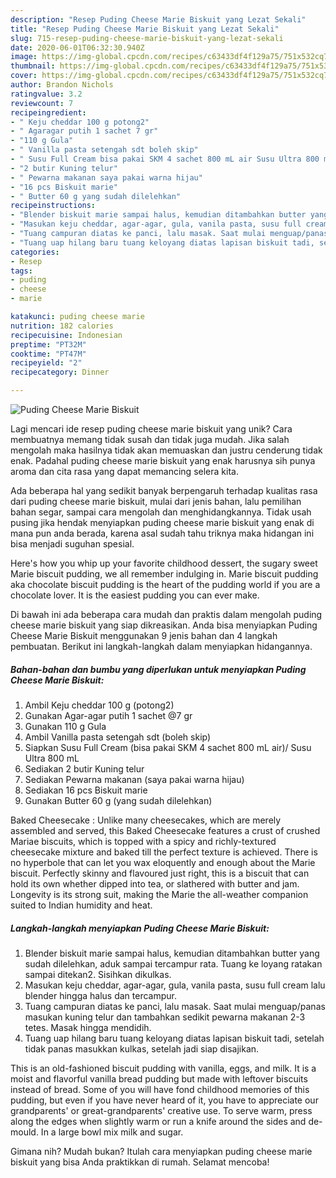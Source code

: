 ```yaml
---
description: "Resep Puding Cheese Marie Biskuit yang Lezat Sekali"
title: "Resep Puding Cheese Marie Biskuit yang Lezat Sekali"
slug: 715-resep-puding-cheese-marie-biskuit-yang-lezat-sekali
date: 2020-06-01T06:32:30.940Z
image: https://img-global.cpcdn.com/recipes/c63433df4f129a75/751x532cq70/puding-cheese-marie-biskuit-foto-resep-utama.jpg
thumbnail: https://img-global.cpcdn.com/recipes/c63433df4f129a75/751x532cq70/puding-cheese-marie-biskuit-foto-resep-utama.jpg
cover: https://img-global.cpcdn.com/recipes/c63433df4f129a75/751x532cq70/puding-cheese-marie-biskuit-foto-resep-utama.jpg
author: Brandon Nichols
ratingvalue: 3.2
reviewcount: 7
recipeingredient:
- " Keju cheddar 100 g potong2"
- " Agaragar putih 1 sachet 7 gr"
- "110 g Gula"
- " Vanilla pasta setengah sdt boleh skip"
- " Susu Full Cream bisa pakai SKM 4 sachet 800 mL air Susu Ultra 800 mL"
- "2 butir Kuning telur"
- " Pewarna makanan saya pakai warna hijau"
- "16 pcs Biskuit marie"
- " Butter 60 g yang sudah dilelehkan"
recipeinstructions:
- "Blender biskuit marie sampai halus, kemudian ditambahkan butter yang sudah dilelehkan, aduk sampai tercampur rata. Tuang ke loyang ratakan sampai ditekan2. Sisihkan dikulkas."
- "Masukan keju cheddar, agar-agar, gula, vanila pasta, susu full cream lalu blender hingga halus dan tercampur."
- "Tuang campuran diatas ke panci, lalu masak. Saat mulai menguap/panas masukan kuning telur dan tambahkan sedikit pewarna makanan 2-3 tetes. Masak hingga mendidih."
- "Tuang uap hilang baru tuang keloyang diatas lapisan biskuit tadi, setelah tidak panas masukkan kulkas, setelah jadi siap disajikan."
categories:
- Resep
tags:
- puding
- cheese
- marie

katakunci: puding cheese marie 
nutrition: 182 calories
recipecuisine: Indonesian
preptime: "PT32M"
cooktime: "PT47M"
recipeyield: "2"
recipecategory: Dinner

---
```



![Puding Cheese Marie Biskuit](https://img-global.cpcdn.com/recipes/c63433df4f129a75/751x532cq70/puding-cheese-marie-biskuit-foto-resep-utama.jpg)

Lagi mencari ide resep puding cheese marie biskuit yang unik? Cara membuatnya memang tidak susah dan tidak juga mudah. Jika salah mengolah maka hasilnya tidak akan memuaskan dan justru cenderung tidak enak. Padahal puding cheese marie biskuit yang enak harusnya sih punya aroma dan cita rasa yang dapat memancing selera kita.

Ada beberapa hal yang sedikit banyak berpengaruh terhadap kualitas rasa dari puding cheese marie biskuit, mulai dari jenis bahan, lalu pemilihan bahan segar, sampai cara mengolah dan menghidangkannya. Tidak usah pusing jika hendak menyiapkan puding cheese marie biskuit yang enak di mana pun anda berada, karena asal sudah tahu triknya maka hidangan ini bisa menjadi suguhan spesial.

Here&#39;s how you whip up your favorite childhood dessert, the sugary sweet Marie biscuit pudding, we all remember indulging in. Marie biscuit pudding aka chocolate biscuit pudding is the heart of the pudding world if you are a chocolate lover. It is the easiest pudding you can ever make.


Di bawah ini ada beberapa cara mudah dan praktis dalam mengolah puding cheese marie biskuit yang siap dikreasikan. Anda bisa menyiapkan Puding Cheese Marie Biskuit menggunakan 9 jenis bahan dan 4 langkah pembuatan. Berikut ini langkah-langkah dalam menyiapkan hidangannya.

<!--inarticleads1-->

##### Bahan-bahan dan bumbu yang diperlukan untuk menyiapkan Puding Cheese Marie Biskuit:

1. Ambil  Keju cheddar 100 g (potong2)
1. Gunakan  Agar-agar putih 1 sachet @7 gr
1. Gunakan 110 g Gula
1. Ambil  Vanilla pasta setengah sdt (boleh skip)
1. Siapkan  Susu Full Cream (bisa pakai SKM 4 sachet 800 mL air)/ Susu Ultra 800 mL
1. Sediakan 2 butir Kuning telur
1. Sediakan  Pewarna makanan (saya pakai warna hijau)
1. Sediakan 16 pcs Biskuit marie
1. Gunakan  Butter 60 g (yang sudah dilelehkan)


Baked Cheesecake : Unlike many cheesecakes, which are merely assembled and served, this Baked Cheesecake features a crust of crushed Mariae biscuits, which is topped with a spicy and richly-textured cheesecake mixture and baked till the perfect texture is achieved. There is no hyperbole that can let you wax eloquently and enough about the Marie biscuit. Perfectly skinny and flavoured just right, this is a biscuit that can hold its own whether dipped into tea, or slathered with butter and jam. Longevity is its strong suit, making the Marie the all-weather companion suited to Indian humidity and heat. 

<!--inarticleads2-->

##### Langkah-langkah menyiapkan Puding Cheese Marie Biskuit:

1. Blender biskuit marie sampai halus, kemudian ditambahkan butter yang sudah dilelehkan, aduk sampai tercampur rata. Tuang ke loyang ratakan sampai ditekan2. Sisihkan dikulkas.
1. Masukan keju cheddar, agar-agar, gula, vanila pasta, susu full cream lalu blender hingga halus dan tercampur.
1. Tuang campuran diatas ke panci, lalu masak. Saat mulai menguap/panas masukan kuning telur dan tambahkan sedikit pewarna makanan 2-3 tetes. Masak hingga mendidih.
1. Tuang uap hilang baru tuang keloyang diatas lapisan biskuit tadi, setelah tidak panas masukkan kulkas, setelah jadi siap disajikan.


This is an old-fashioned biscuit pudding with vanilla, eggs, and milk. It is a moist and flavorful vanilla bread pudding but made with leftover biscuits instead of bread. Some of you will have fond childhood memories of this pudding, but even if you have never heard of it, you have to appreciate our grandparents&#39; or great-grandparents&#39; creative use. To serve warm, press along the edges when slightly warm or run a knife around the sides and de-mould. In a large bowl mix milk and sugar. 

Gimana nih? Mudah bukan? Itulah cara menyiapkan puding cheese marie biskuit yang bisa Anda praktikkan di rumah. Selamat mencoba!
